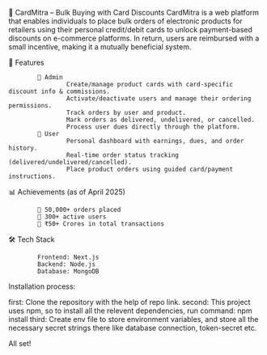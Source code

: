 
🧾 CardMitra – Bulk Buying with Card Discounts
CardMitra is a web platform that enables individuals to place bulk orders of electronic products for retailers using their personal credit/debit cards to unlock payment-based discounts on e-commerce platforms. In return, users are reimbursed with a small incentive, making it a mutually beneficial system.

🚀 Features

            👑 Admin
                    Create/manage product cards with card-specific discount info & commissions.
                    Activate/deactivate users and manage their ordering permissions.
                    Track orders by user and product.
                    Mark orders as delivered, undelivered, or cancelled.
                    Process user dues directly through the platform.
            👤 User
                    Personal dashboard with earnings, dues, and order history.
                    Real-time order status tracking (delivered/undelivered/cancelled).
                    Place product orders using guided card/payment instructions.

📊 Achievements (as of April 2025)

            🛒 50,000+ orders placed
            👥 300+ active users
            💸 ₹50+ Crores in total transactions

🛠 Tech Stack

            Frontend: Next.js
            Backend: Node.js
            Database: MongoDB


Installation process:

first:   Clone the repository with the help of repo link.
second:  This project uses npm, so to install all the relevent dependencies, run command: npm install
third:   Create env file to store environment variables, and store all the necessary secret strings there like database connection, token-secret etc.

All set!     
                          
